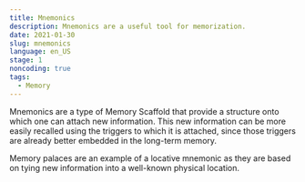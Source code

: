 ```yaml
---
title: Mnemonics
description: Mnemonics are a useful tool for memorization.
date: 2021-01-30
slug: mnemonics
language: en_US
stage: 1
noncoding: true
tags:
  - Memory
---
```


Mnemonics are a type of Memory Scaffold that provide a structure onto which one can attach new information. This new information can be more easily recalled using the triggers to which it is attached, since those triggers are already better embedded in the long-term memory.

Memory palaces are an example of a locative mnemonic as they are based on tying new information into a well-known physical location.